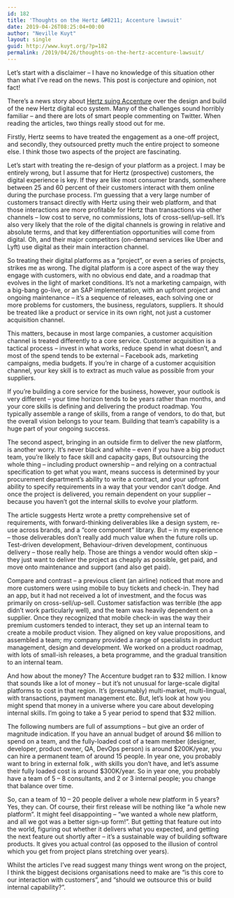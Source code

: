 ```yaml
---
id: 182
title: 'Thoughts on the Hertz &#8211; Accenture lawsuit'
date: 2019-04-26T08:25:04+00:00
author: "Neville Kuyt"
layout: single
guid: http://www.kuyt.org/?p=182
permalink: /2019/04/26/thoughts-on-the-hertz-accenture-lawsuit/
---
```

Let&#8217;s start with a disclaimer &#8211; I have no knowledge of this situation other than what I&#8217;ve read on the news. This post is conjecture and opinion, not fact!

There&#8217;s a news story about [Hertz suing Accenture](https://www.theregister.co.uk/2019/04/23/hertz_accenture_lawsuit/) over the design and build of the new Hertz digital eco system. Many of the challenges sound horribly familiar &#8211; and there are lots of smart people commenting on Twitter. When reading the articles, two things really stood out for me.

Firstly, Hertz seems to have treated the engagement as a one-off project, and secondly, they outsourced pretty much the entire project to someone else. I think those two aspects of the project are fascinating. 

Let&#8217;s start with treating the re-design of your platform as a project. I may be entirely wrong, but I assume that for Hertz (prospective) customers, the digital experience is key. If they are like most consumer brands, somewhere between 25 and 60 percent of their customers interact with them online during the purchase process. I&#8217;m guessing that a very large number of customers transact directly with Hertz using their web platform, and that those interactions are more profitable for Hertz than transactions via other channels &#8211; low cost to serve, no commissions, lots of cross-sell/up-sell. It&#8217;s also very likely that the role of the digital channels is growing in relative and absolute terms, and that key differentiation opportunities will come from digital. Oh, and their major competitors (on-demand services like Uber and Lyft) use digital as their main interaction channel.

So treating their digital platforms as a &#8220;project&#8221;, or even a series of projects, strikes me as wrong. The digital platform is a core aspect of the way they engage with customers, with no obvious end date, and a roadmap that evolves in the light of market conditions. It&#8217;s not a marketing campaign, with a big-bang go-live, or an SAP implementation, with an upfront project and ongoing maintenance &#8211; it&#8217;s a sequence of releases, each solving one or more problems for customers, the business, regulators, suppliers. It should be treated like a product or service in its own right, not just a customer acquisition channel. 

This matters, because in most large companies, a customer acquisition channel is treated differently to a core service. Customer acquisition is a tactical process &#8211; invest in what works, reduce spend in what doesn&#8217;t, and most of the spend tends to be external &#8211; Facebook ads, marketing campaigns, media budgets. If you&#8217;re in charge of a customer acquisition channel, your key skill is to extract as much value as possible from your suppliers.

If you&#8217;re building a core service for the business, however, your outlook is very different &#8211; your time horizon tends to be years rather than months, and your core skills is defining and delivering the product roadmap. You typically assemble a range of skills, from a range of vendors, to do that, but the overall vision belongs to your team. Building that team&#8217;s capability is a huge part of your ongoing success.

The second aspect, bringing in an outside firm to deliver the new platform, is another worry. It&#8217;s never black and white &#8211; even if you have a big product team, you&#8217;re likely to face skill and capacity gaps, But outsourcing the whole thing &#8211; including product ownership &#8211; and relying on a contractual specification to get what you want, means success is determined by your procurement department&#8217;s ability to write a contract, and your upfront ability to specify requirements in a way that your vendor can&#8217;t dodge. And once the project is delivered, you remain dependent on your supplier &#8211; because you haven&#8217;t got the internal skills to evolve your platform. 

The article suggests Hertz wrote a pretty comprehensive set of requirements, with forward-thinking deliverables like a design system, re-use across brands, and a &#8220;core component&#8221; library. But &#8211; in my experience &#8211; those deliverables don&#8217;t really add much value when the future rolls up. Test-driven development, Behaviour-driven development, continuous delivery &#8211; those really help. Those are things a vendor would often skip &#8211; they just want to deliver the project as cheaply as possible, get paid, and move onto maintenance and support (and also get paid).

Compare and contrast &#8211; a previous client (an airline) noticed that more and more customers were using mobile to buy tickets and check-in. They had an app, but it had not received a lot of investment, and the focus was primarily on cross-sell/up-sell. Customer satisfaction was terrible (the app didn&#8217;t work particularly well), and the team was heavily dependent on a supplier. Once they recognized that mobile check-in was the way their premium customers tended to interact, they set up an internal team to create a mobile product vision. They aligned on key value propositions, and assembled a team; my company provided a range of specialists in product management, design and development. We worked on a product roadmap, with lots of small-ish releases, a beta programme, and the gradual transition to an internal team.

And how about the money? The Accenture budget ran to $32 million. I know that sounds like a lot of money &#8211; but it&#8217;s not unusual for large-scale digital platforms to cost in that region. It&#8217;s (presumably) multi-market, multi-lingual, with transactions, payment management etc. But, let&#8217;s look at how you might spend that money in a universe where you care about developing internal skills. I&#8217;m going to take a 5 year period to spend that $32 million.

The following numbers are full of assumptions &#8211; but give an order of magnitude indication. If you have an annual budget of around $6 million to spend on a team, and the fully-loaded cost of a team member (designer, developer, product owner, QA, DevOps person) is around $200K/year, you can hire a permanent team of around 15 people. In year one, you probably want to bring in external folk , with skills you don&#8217;t have, and let&#8217;s assume their fully loaded cost is around $300K/year. So in year one, you probably have a team of 5 &#8211; 8 consultants, and 2 or 3 internal people; you change that balance over time. 

So, can a team of 10 &#8211; 20 people deliver a whole new platform in 5 years? Yes, they can. Of course, their first release will be nothing like &#8220;a whole new platform&#8221;. It might feel disappointing &#8211; &#8220;we wanted a whole new platform, and all we got was a better sign-up form!&#8221;. But getting that feature out into the world, figuring out whether it delivers what you expected, and getting the next feature out shortly after &#8211; it&#8217;s a sustainable way of building software products. It gives you actual control (as opposed to the illusion of control which you get from project plans stretching over years).

Whilst the articles I&#8217;ve read suggest many things went wrong on the project, I think the biggest decisions organisations need to make are &#8220;is this core to our interaction with customers&#8221;, and &#8220;should we outsource this or build internal capability?&#8221;.